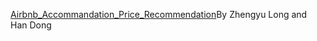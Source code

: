 [Airbnb_Accommandation_Price_Recommendation](https://github.com/henrydh86/ORIE-4741.git)By Zhengyu Long and Han Dong
